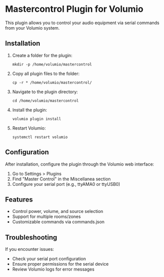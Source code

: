 # Mastercontrol Plugin for Volumio

This plugin allows you to control your audio equipment via serial commands from your Volumio system.

## Installation

1. Create a folder for the plugin:
   ```
   mkdir -p /home/volumio/mastercontrol
   ```

2. Copy all plugin files to the folder:
   ```
   cp -r * /home/volumio/mastercontrol/
   ```

3. Navigate to the plugin directory:
   ```
   cd /home/volumio/mastercontrol
   ```

4. Install the plugin:
   ```
   volumio plugin install
   ```

5. Restart Volumio:
   ```
   systemctl restart volumio
   ```

## Configuration

After installation, configure the plugin through the Volumio web interface:
1. Go to Settings > Plugins
2. Find "Master Control" in the Miscellanea section
3. Configure your serial port (e.g., ttyAMA0 or ttyUSB0)

## Features

- Control power, volume, and source selection
- Support for multiple rooms/zones
- Customizable commands via commands.json

## Troubleshooting

If you encounter issues:
- Check your serial port configuration
- Ensure proper permissions for the serial device
- Review Volumio logs for error messages